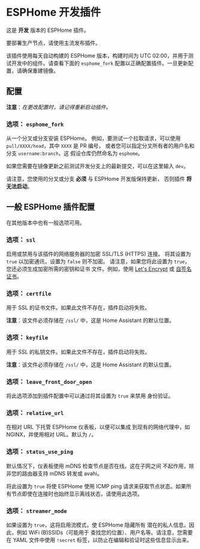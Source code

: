 # ESPHome 开发插件

这是 **开发** 版本的 ESPHome 插件。

要部署生产节点，请使用主流发布插件。

该插件使用每天自动构建的 ESPHome 版本，构建时间为 UTC 02:00，并用于测试开发中的组件。请查看下面的 `esphome_fork` 配置以正确配置插件。一旦更新配置，请确保重建镜像。

## 配置

**注意**：_在更改配置时，请记得重新启动插件。_

### 选项： `esphome_fork`

从一个分叉或分支安装 ESPHome。
例如，要测试一个拉取请求，可以使用 `pull/XXXX/head`，其中 `XXXX` 是 PR 编号，
或者您可以指定分叉所有者的用户名和分支 `username:branch`，这
假设仓库仍然命名为 `esphome`。

如果您需要在镜像更新之前测试开发分支上的最新提交，可以在这里输入 `dev`。

请注意，您使用的分叉或分支 **必须** 与 ESPHome 开发版保持更新，
否则插件 **将无法启动**。

## 一般 ESPHome 插件配置

在其他版本中也有一般选项可用。

### 选项： `ssl`

启用或禁用与该插件的网络服务器的加密 SSL/TLS (HTTPS) 连接。
将其设置为 `true` 以加密通讯，设置为 `false` 则不加密。
请注意，如果您将此设置为 `true`，您还必须生成加密所需的密钥和证书
文件。例如，使用 [Let's Encrypt](https://www.home-assistant.io/addons/lets_encrypt/)
或 [自签名证书](https://www.home-assistant.io/docs/ecosystem/certificates/tls_self_signed_certificate/)。

### 选项： `certfile`

用于 SSL 的证书文件。如果此文件不存在，插件启动将失败。

**注意**：该文件必须存储在 `/ssl/` 中，这是 Home Assistant 的默认位置。

### 选项： `keyfile`

用于 SSL 的私钥文件。如果此文件不存在，插件启动将失败。

**注意**：该文件必须存储在 `/ssl/` 中，这是 Home Assistant 的默认位置。

### 选项： `leave_front_door_open`

将此选项添加到插件配置中可以通过将其设置为 `true` 来禁用
身份验证。

### 选项： `relative_url`

在相对 URL 下托管 ESPHome 仪表板，以便可以集成
到现有的网络代理中，如 NGINX，并使用相对 URL。默认为 `/`。

### 选项： `status_use_ping`

默认情况下，仪表板使用 mDNS 检查节点是否在线。这在子网之间
不起作用，除非您的路由器支持 mDNS 转发或 avahi。

将此设置为 `true` 将使 ESPHome 使用 ICMP ping 请求来获取节点状态。如果所有节点即使在连接时也始终显示离线状态，请使用此选项。

### 选项： `streamer_mode`

如果设置为 `true`，这将启用流模式，使 ESPHome 隐藏所有
潜在的私人信息。因此，例如 WiFi (B)SSIDs（可能用于
查找您的位置）、用户名等。请注意，您需要在 YAML 文件中使用
`!secret` 标签，以防止在编辑和验证时这些信息显示出来。